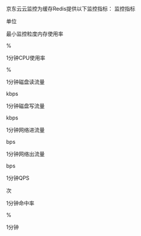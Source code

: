 京东云云监控为缓存Redis提供以下监控指标：
监控指标

单位

最小监控粒度内存使用率

%

1分钟CPU使用率

%

1分钟磁盘读流量

kbps

1分钟磁盘写流量

kbps

1分钟网络进流量

bps

1分钟网络出流量

bps

1分钟QPS

次

1分钟命中率

%

1分钟